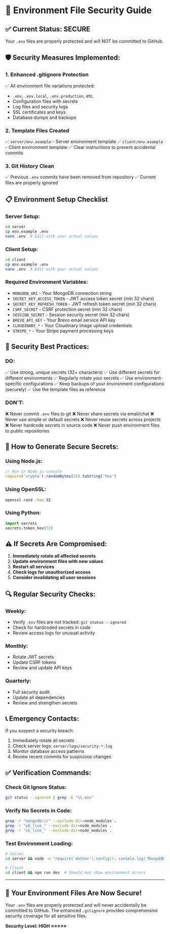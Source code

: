 # 🔐 Environment File Security Guide

## ✅ **Current Status: SECURE**
Your `.env` files are properly protected and will NOT be committed to GitHub.

## 🛡️ **Security Measures Implemented:**

### 1. **Enhanced .gitignore Protection**
✅ All environment file variations protected:
- `.env`, `.env.local`, `.env.production`, etc.
- Configuration files with secrets
- Log files and security logs
- SSL certificates and keys
- Database dumps and backups

### 2. **Template Files Created**
✅ `server/env.example` - Server environment template
✅ `client/env.example` - Client environment template
✅ Clear instructions to prevent accidental commits

### 3. **Git History Clean**
✅ Previous `.env` commits have been removed from repository
✅ Current files are properly ignored

## 📋 **Environment Setup Checklist**

### **Server Setup:**
```bash
cd server
cp env.example .env
nano .env  # Edit with your actual values
```

### **Client Setup:**
```bash
cd client
cp env.example .env
nano .env  # Edit with your actual values
```

### **Required Environment Variables:**
- `MONGODB_URI` - Your MongoDB connection string
- `SECRET_KEY_ACCESS_TOKEN` - JWT access token secret (min 32 chars)
- `SECRET_KEY_REFRESH_TOKEN` - JWT refresh token secret (min 32 chars)
- `CSRF_SECRET` - CSRF protection secret (min 32 chars)
- `SESSION_SECRET` - Session security secret (min 32 chars)
- `BREVO_API_KEY` - Your Brevo email service API key
- `CLOUDINARY_*` - Your Cloudinary image upload credentials
- `STRIPE_*` - Your Stripe payment processing keys

## 🚨 **Security Best Practices:**

### **DO:**
✅ Use strong, unique secrets (32+ characters)
✅ Use different secrets for different environments
✅ Regularly rotate your secrets
✅ Use environment-specific configurations
✅ Keep backups of your environment configurations (securely)
✅ Use the template files as reference

### **DON'T:**
❌ Never commit `.env` files to git
❌ Never share secrets via email/chat
❌ Never use simple or default secrets
❌ Never reuse secrets across projects
❌ Never hardcode secrets in source code
❌ Never push environment files to public repositories

## 🔧 **How to Generate Secure Secrets:**

### **Using Node.js:**
```javascript
// Run in Node.js console
require('crypto').randomBytes(32).toString('hex')
```

### **Using OpenSSL:**
```bash
openssl rand -hex 32
```

### **Using Python:**
```python
import secrets
secrets.token_hex(32)
```

## ⚠️ **If Secrets Are Compromised:**

1. **Immediately rotate all affected secrets**
2. **Update environment files with new values**
3. **Restart all services**
4. **Check logs for unauthorized access**
5. **Consider invalidating all user sessions**

## 🔍 **Regular Security Checks:**

### **Weekly:**
- Verify `.env` files are not tracked: `git status --ignored`
- Check for hardcoded secrets in code
- Review access logs for unusual activity

### **Monthly:**
- Rotate JWT secrets
- Update CSRF tokens
- Review and update API keys

### **Quarterly:**
- Full security audit
- Update all dependencies
- Review and strengthen secrets

## 📞 **Emergency Contacts:**
If you suspect a security breach:
1. Immediately rotate all secrets
2. Check server logs: `server/logs/security-*.log`
3. Monitor database access patterns
4. Review recent commits for suspicious changes

## ✅ **Verification Commands:**

### **Check Git Ignore Status:**
```bash
git status --ignored | grep -E "\\.env"
```

### **Verify No Secrets in Code:**
```bash
grep -r "mongodb://" --exclude-dir=node_modules .
grep -r "pk_live_" --exclude-dir=node_modules .
grep -r "sk_live_" --exclude-dir=node_modules .
```

### **Test Environment Loading:**
```bash
# Server
cd server && node -e "require('dotenv').config(); console.log('MongoDB:', process.env.MONGODB_URI ? '✅ Loaded' : '❌ Missing')"

# Client
cd client && npm run dev  # Should not show environment errors
```

---

## 🎉 **Your Environment Files Are Now Secure!**

Your `.env` files are properly protected and will never accidentally be committed to GitHub. The enhanced `.gitignore` provides comprehensive security coverage for all sensitive files.

**Security Level: HIGH ⭐⭐⭐⭐⭐**
